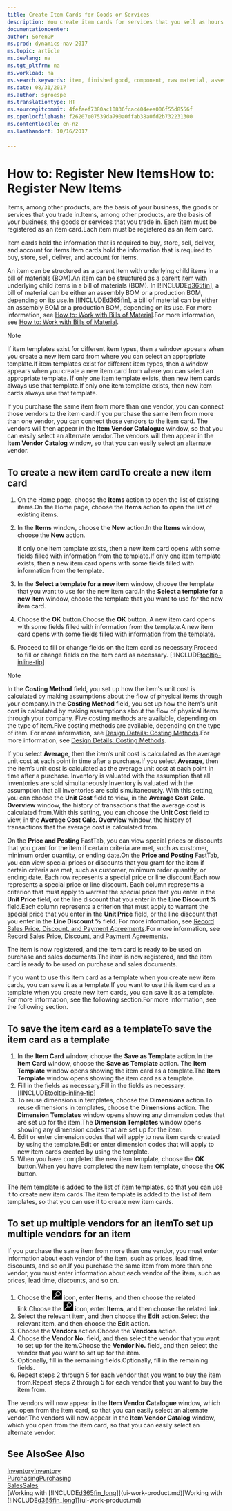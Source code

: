 ```yaml
---
title: Create Item Cards for Goods or Services
description: You create item cards for services that you sell as hours and for physical products, such as assembly items, finished goods, components, or raw material, that you sell from your inventory.
documentationcenter: 
author: SorenGP
ms.prod: dynamics-nav-2017
ms.topic: article
ms.devlang: na
ms.tgt_pltfrm: na
ms.workload: na
ms.search.keywords: item, finished good, component, raw material, assembly item
ms.date: 08/31/2017
ms.author: sgroespe
ms.translationtype: HT
ms.sourcegitcommit: 4fefaef7380ac10836fcac404eea006f55d8556f
ms.openlocfilehash: f26207e07539da790a0ffab38a0fd2b732231300
ms.contentlocale: en-nz
ms.lasthandoff: 10/16/2017

---
```

# <a name="how-to-register-new-items"></a><span data-ttu-id="a7a97-103">How to: Register New Items</span><span class="sxs-lookup"><span data-stu-id="a7a97-103">How to: Register New Items</span></span>
<span data-ttu-id="a7a97-104">Items, among other products, are the basis of your business, the goods or services that you trade in.</span><span class="sxs-lookup"><span data-stu-id="a7a97-104">Items, among other products, are the basis of your business, the goods or services that you trade in.</span></span> <span data-ttu-id="a7a97-105">Each item must be registered as an item card.</span><span class="sxs-lookup"><span data-stu-id="a7a97-105">Each item must be registered as an item card.</span></span>

<span data-ttu-id="a7a97-106">Item cards hold the information that is required to buy, store, sell, deliver, and account for items.</span><span class="sxs-lookup"><span data-stu-id="a7a97-106">Item cards hold the information that is required to buy, store, sell, deliver, and account for items.</span></span>

<span data-ttu-id="a7a97-107">An item can be structured as a parent item with underlying child items in a bill of materials (BOM).</span><span class="sxs-lookup"><span data-stu-id="a7a97-107">An item can be structured as a parent item with underlying child items in a bill of materials (BOM).</span></span> <span data-ttu-id="a7a97-108">In [!INCLUDE[d365fin](includes/d365fin_md.md)], a bill of material can be either an assembly BOM or a production BOM, depending on its use.</span><span class="sxs-lookup"><span data-stu-id="a7a97-108">In [!INCLUDE[d365fin](includes/d365fin_md.md)], a bill of material can be either an assembly BOM or a production BOM, depending on its use.</span></span> <span data-ttu-id="a7a97-109">For more information, see [How to: Work with Bills of Material](inventory-how-work-BOMs.md).</span><span class="sxs-lookup"><span data-stu-id="a7a97-109">For more information, see [How to: Work with Bills of Material](inventory-how-work-BOMs.md).</span></span>

> [!NOTE]  
>   <span data-ttu-id="a7a97-110">If item templates exist for different item types, then a window appears when you create a new item card from where you can select an appropriate template.</span><span class="sxs-lookup"><span data-stu-id="a7a97-110">If item templates exist for different item types, then a window appears when you create a new item card from where you can select an appropriate template.</span></span> <span data-ttu-id="a7a97-111">If only one item template exists, then new item cards always use that template.</span><span class="sxs-lookup"><span data-stu-id="a7a97-111">If only one item template exists, then new item cards always use that template.</span></span>

<span data-ttu-id="a7a97-112">If you purchase the same item from more than one vendor, you can connect those vendors to the item card.</span><span class="sxs-lookup"><span data-stu-id="a7a97-112">If you purchase the same item from more than one vendor, you can connect those vendors to the item card.</span></span> <span data-ttu-id="a7a97-113">The vendors will then appear in the **Item Vendor Catalogue** window, so that you can easily select an alternate vendor.</span><span class="sxs-lookup"><span data-stu-id="a7a97-113">The vendors will then appear in the **Item Vendor Catalog** window, so that you can easily select an alternate vendor.</span></span>

## <a name="to-create-a-new-item-card"></a><span data-ttu-id="a7a97-114">To create a new item card</span><span class="sxs-lookup"><span data-stu-id="a7a97-114">To create a new item card</span></span>
1. <span data-ttu-id="a7a97-115">On the Home page, choose the **Items** action to open the list of existing items.</span><span class="sxs-lookup"><span data-stu-id="a7a97-115">On the Home page, choose the **Items** action to open the list of existing items.</span></span>  
2. <span data-ttu-id="a7a97-116">In the **Items** window, choose the **New** action.</span><span class="sxs-lookup"><span data-stu-id="a7a97-116">In the **Items** window, choose the **New** action.</span></span>

    <span data-ttu-id="a7a97-117">If only one item template exists, then a new item card opens with some fields filled with information from the template.</span><span class="sxs-lookup"><span data-stu-id="a7a97-117">If only one item template exists, then a new item card opens with some fields filled with information from the template.</span></span>
3. <span data-ttu-id="a7a97-118">In the **Select a template for a new item** window, choose the template that you want to use for the new item card.</span><span class="sxs-lookup"><span data-stu-id="a7a97-118">In the **Select a template for a new item** window, choose the template that you want to use for the new item card.</span></span>
4. <span data-ttu-id="a7a97-119">Choose the **OK** button.</span><span class="sxs-lookup"><span data-stu-id="a7a97-119">Choose the **OK** button.</span></span> <span data-ttu-id="a7a97-120">A new item card opens with some fields filled with information from the template.</span><span class="sxs-lookup"><span data-stu-id="a7a97-120">A new item card opens with some fields filled with information from the template.</span></span>
5. <span data-ttu-id="a7a97-121">Proceed to fill or change fields on the item card as necessary.</span><span class="sxs-lookup"><span data-stu-id="a7a97-121">Proceed to fill or change fields on the item card as necessary.</span></span> [!INCLUDE[tooltip-inline-tip](includes/tooltip-inline-tip_md.md)]

> [!NOTE]
> <span data-ttu-id="a7a97-122">In the **Costing Method** field, you set up how the item's unit cost is calculated by making assumptions about the flow of physical items through your company.</span><span class="sxs-lookup"><span data-stu-id="a7a97-122">In the **Costing Method** field, you set up how the item's unit cost is calculated by making assumptions about the flow of physical items through your company.</span></span> <span data-ttu-id="a7a97-123">Five costing methods are available, depending on the type of item.</span><span class="sxs-lookup"><span data-stu-id="a7a97-123">Five costing methods are available, depending on the type of item.</span></span> <span data-ttu-id="a7a97-124">For more information, see [Design Details: Costing Methods](design-details-costing-methods.md).</span><span class="sxs-lookup"><span data-stu-id="a7a97-124">For more information, see [Design Details: Costing Methods](design-details-costing-methods.md).</span></span>
>
> <span data-ttu-id="a7a97-125">If you select **Average**, then the item’s unit cost is calculated as the average unit cost at each point in time after a purchase.</span><span class="sxs-lookup"><span data-stu-id="a7a97-125">If you select **Average**, then the item’s unit cost is calculated as the average unit cost at each point in time after a purchase.</span></span> <span data-ttu-id="a7a97-126">Inventory is valuated with the assumption that all inventories are sold simultaneously.</span><span class="sxs-lookup"><span data-stu-id="a7a97-126">Inventory is valuated with the assumption that all inventories are sold simultaneously.</span></span> <span data-ttu-id="a7a97-127">With this setting, you can choose the **Unit Cost** field to view, in the **Average Cost Calc. Overview** window, the history of transactions that the average cost is calculated from.</span><span class="sxs-lookup"><span data-stu-id="a7a97-127">With this setting, you can choose the **Unit Cost** field to view, in the **Average Cost Calc. Overview** window, the history of transactions that the average cost is calculated from.</span></span>

<span data-ttu-id="a7a97-128">On the **Price and Posting** FastTab, you can view special prices or discounts that you grant for the item if certain criteria are met, such as customer, minimum order quantity, or ending date.</span><span class="sxs-lookup"><span data-stu-id="a7a97-128">On the **Price and Posting** FastTab, you can view special prices or discounts that you grant for the item if certain criteria are met, such as customer, minimum order quantity, or ending date.</span></span> <span data-ttu-id="a7a97-129">Each row represents a special price or line discount.</span><span class="sxs-lookup"><span data-stu-id="a7a97-129">Each row represents a special price or line discount.</span></span> <span data-ttu-id="a7a97-130">Each column represents a criterion that must apply to warrant the special price that you enter in the **Unit Price** field, or the line discount that you enter in the **Line Discount %** field.</span><span class="sxs-lookup"><span data-stu-id="a7a97-130">Each column represents a criterion that must apply to warrant the special price that you enter in the **Unit Price** field, or the line discount that you enter in the **Line Discount %** field.</span></span> <span data-ttu-id="a7a97-131">For more information, see [Record Sales Price, Discount, and Payment Agreements](sales-how-record-sales-price-discount-payment-agreements.md).</span><span class="sxs-lookup"><span data-stu-id="a7a97-131">For more information, see [Record Sales Price, Discount, and Payment Agreements](sales-how-record-sales-price-discount-payment-agreements.md).</span></span>

<span data-ttu-id="a7a97-132">The item is now registered, and the item card is ready to be used on purchase and sales documents.</span><span class="sxs-lookup"><span data-stu-id="a7a97-132">The item is now registered, and the item card is ready to be used on purchase and sales documents.</span></span>

<span data-ttu-id="a7a97-133">If you want to use this item card as a template when you create new item cards, you can save it as a template.</span><span class="sxs-lookup"><span data-stu-id="a7a97-133">If you want to use this item card as a template when you create new item cards, you can save it as a template.</span></span> <span data-ttu-id="a7a97-134">For more information, see the following section.</span><span class="sxs-lookup"><span data-stu-id="a7a97-134">For more information, see the following section.</span></span>

## <a name="to-save-the-item-card-as-a-template"></a><span data-ttu-id="a7a97-135">To save the item card as a template</span><span class="sxs-lookup"><span data-stu-id="a7a97-135">To save the item card as a template</span></span>
1. <span data-ttu-id="a7a97-136">In the **Item Card** window, choose the **Save as Template** action.</span><span class="sxs-lookup"><span data-stu-id="a7a97-136">In the **Item Card** window, choose the **Save as Template** action.</span></span> <span data-ttu-id="a7a97-137">The **Item Template** window opens showing the item card as a template.</span><span class="sxs-lookup"><span data-stu-id="a7a97-137">The **Item Template** window opens showing the item card as a template.</span></span>
2. <span data-ttu-id="a7a97-138">Fill in the fields as necessary.</span><span class="sxs-lookup"><span data-stu-id="a7a97-138">Fill in the fields as necessary.</span></span> [!INCLUDE[tooltip-inline-tip](includes/tooltip-inline-tip_md.md)]
3. <span data-ttu-id="a7a97-139">To reuse dimensions in templates, choose the **Dimensions** action.</span><span class="sxs-lookup"><span data-stu-id="a7a97-139">To reuse dimensions in templates, choose the **Dimensions** action.</span></span> <span data-ttu-id="a7a97-140">The **Dimension Templates** window opens showing any dimension codes that are set up for the item.</span><span class="sxs-lookup"><span data-stu-id="a7a97-140">The **Dimension Templates** window opens showing any dimension codes that are set up for the item.</span></span>
4. <span data-ttu-id="a7a97-141">Edit or enter dimension codes that will apply to new item cards created by using the template.</span><span class="sxs-lookup"><span data-stu-id="a7a97-141">Edit or enter dimension codes that will apply to new item cards created by using the template.</span></span>
5. <span data-ttu-id="a7a97-142">When you have completed the new item template, choose the **OK** button.</span><span class="sxs-lookup"><span data-stu-id="a7a97-142">When you have completed the new item template, choose the **OK** button.</span></span>

<span data-ttu-id="a7a97-143">The item template is added to the list of item templates, so that you can use it to create new item cards.</span><span class="sxs-lookup"><span data-stu-id="a7a97-143">The item template is added to the list of item templates, so that you can use it to create new item cards.</span></span>

## <a name="to-set-up-multiple-vendors-for-an-item"></a><span data-ttu-id="a7a97-144">To set up multiple vendors for an item</span><span class="sxs-lookup"><span data-stu-id="a7a97-144">To set up multiple vendors for an item</span></span>  
<span data-ttu-id="a7a97-145">If you purchase the same item from more than one vendor, you must enter information about each vendor of the item, such as prices, lead time, discounts, and so on.</span><span class="sxs-lookup"><span data-stu-id="a7a97-145">If you purchase the same item from more than one vendor, you must enter information about each vendor of the item, such as prices, lead time, discounts, and so on.</span></span>  

1.  <span data-ttu-id="a7a97-146">Choose the ![Search for Page or Report](media/ui-search/search_small.png "Search for Page or Report icon") icon, enter **Items**, and then choose the related link.</span><span class="sxs-lookup"><span data-stu-id="a7a97-146">Choose the ![Search for Page or Report](media/ui-search/search_small.png "Search for Page or Report icon") icon, enter **Items**, and then choose the related link.</span></span>  
2.  <span data-ttu-id="a7a97-147">Select the relevant item, and then choose the **Edit** action.</span><span class="sxs-lookup"><span data-stu-id="a7a97-147">Select the relevant item, and then choose the **Edit** action.</span></span>  
3.  <span data-ttu-id="a7a97-148">Choose the **Vendors** action.</span><span class="sxs-lookup"><span data-stu-id="a7a97-148">Choose the **Vendors** action.</span></span>  
4.  <span data-ttu-id="a7a97-149">Choose the **Vendor No.** field, and then select the vendor that you want to set up for the item.</span><span class="sxs-lookup"><span data-stu-id="a7a97-149">Choose the **Vendor No.** field, and then select the vendor that you want to set up for the item.</span></span>  
5.  <span data-ttu-id="a7a97-150">Optionally, fill in the remaining fields.</span><span class="sxs-lookup"><span data-stu-id="a7a97-150">Optionally, fill in the remaining fields.</span></span>  
6.  <span data-ttu-id="a7a97-151">Repeat steps 2 through 5 for each vendor that you want to buy the item from.</span><span class="sxs-lookup"><span data-stu-id="a7a97-151">Repeat steps 2 through 5 for each vendor that you want to buy the item from.</span></span>

<span data-ttu-id="a7a97-152">The vendors will now appear in the **Item Vendor Catalogue** window, which you open from the item card, so that you can easily select an alternate vendor.</span><span class="sxs-lookup"><span data-stu-id="a7a97-152">The vendors will now appear in the **Item Vendor Catalog** window, which you open from the item card, so that you can easily select an alternate vendor.</span></span>

## <a name="see-also"></a><span data-ttu-id="a7a97-153">See Also</span><span class="sxs-lookup"><span data-stu-id="a7a97-153">See Also</span></span>
  [<span data-ttu-id="a7a97-154">Inventory</span><span class="sxs-lookup"><span data-stu-id="a7a97-154">Inventory</span></span>](inventory-manage-inventory.md)  
  [<span data-ttu-id="a7a97-155">Purchasing</span><span class="sxs-lookup"><span data-stu-id="a7a97-155">Purchasing</span></span>](purchasing-manage-purchasing.md)  
  [<span data-ttu-id="a7a97-156">Sales</span><span class="sxs-lookup"><span data-stu-id="a7a97-156">Sales</span></span>](sales-manage-sales.md)  
  <span data-ttu-id="a7a97-157">[Working with [!INCLUDE[d365fin_long](includes/d365fin_long_md.md)]](ui-work-product.md)</span><span class="sxs-lookup"><span data-stu-id="a7a97-157">[Working with [!INCLUDE[d365fin_long](includes/d365fin_long_md.md)]](ui-work-product.md)</span></span>

##


